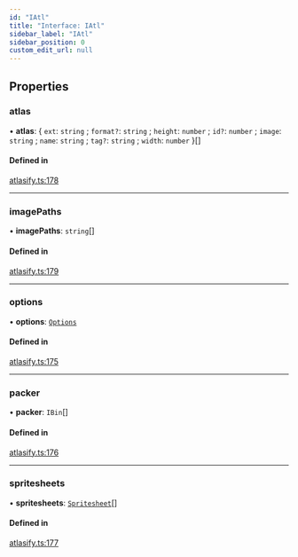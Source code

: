 ```yaml
---
id: "IAtl"
title: "Interface: IAtl"
sidebar_label: "IAtl"
sidebar_position: 0
custom_edit_url: null
---
```


## Properties

### atlas

• **atlas**: { `ext`: `string` ; `format?`: `string` ; `height`: `number` ; `id?`: `number` ; `image`: `string` ; `name`: `string` ; `tag?`: `string` ; `width`: `number`  }[]

#### Defined in

[atlasify.ts:178](https://github.com/soimy/atlasify/blob/c9f928b/src/atlasify.ts#L178)

___

### imagePaths

• **imagePaths**: `string`[]

#### Defined in

[atlasify.ts:179](https://github.com/soimy/atlasify/blob/c9f928b/src/atlasify.ts#L179)

___

### options

• **options**: [`Options`](../classes/Options)

#### Defined in

[atlasify.ts:175](https://github.com/soimy/atlasify/blob/c9f928b/src/atlasify.ts#L175)

___

### packer

• **packer**: `IBin`[]

#### Defined in

[atlasify.ts:176](https://github.com/soimy/atlasify/blob/c9f928b/src/atlasify.ts#L176)

___

### spritesheets

• **spritesheets**: [`Spritesheet`](../modules#spritesheet)[]

#### Defined in

[atlasify.ts:177](https://github.com/soimy/atlasify/blob/c9f928b/src/atlasify.ts#L177)
